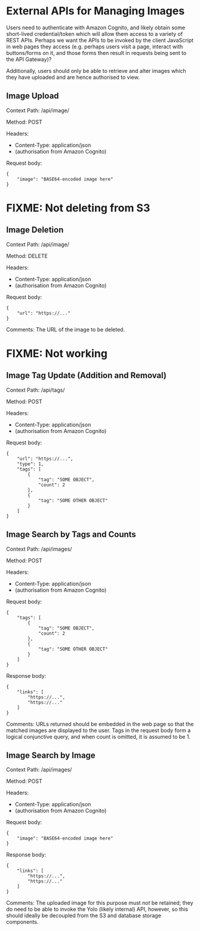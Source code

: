 # External APIs for Managing Images
Users need to authenticate with Amazon Cognito, and likely obtain some short-lived credential/token which will allow them access to a variety of REST APIs. Perhaps we want the APIs to be invoked by the client JavaScript in web pages they access (e.g. perhaps users visit a page, interact with buttons/forms on it, and those forms then result in requests being sent to the API Gateway)?

Additionally, users should only be able to retrieve and alter images which they have uploaded and are hence authorised to view.

## Image Upload
Context Path:   /api/image/

Method:         POST

Headers:
  - Content-Type: application/json
  - (authorisation from Amazon Cognito)

Request body:
```
{
    "image": "BASE64-encoded image here"
}
```

# FIXME: Not deleting from S3
## Image Deletion
Context Path:   /api/image/

Method:         DELETE

Headers:
  - Content-Type: application/json
  - (authorisation from Amazon Cognito)

Request body:
```
{
    "url": "https://..."
}
```

Comments: The URL of the image to be deleted.

# FIXME: Not working
## Image Tag Update (Addition and Removal)
Context Path:   /api/tags/

Method:         POST

Headers:
  - Content-Type: application/json
  - (authorisation from Amazon Cognito)

Request body:
```
{
    "url": "https://...",
    "type": 1,
    "tags": [
        {
            "tag": "SOME OBJECT",
            "count": 2
        },
        {
            "tag": "SOME OTHER OBJECT"
        }
    ]
}
```


## Image Search by Tags and Counts
Context Path:   /api/images/

Method:         POST

Headers:
  - Content-Type: application/json
  - (authorisation from Amazon Cognito)

Request body:
```
{
    "tags": [
        {
            "tag": "SOME OBJECT",
            "count": 2
        },
        {
            "tag": "SOME OTHER OBJECT"
        }
    ]
}
```

Response body:
```
{
    "links": [
        "https://...",
        "https://..."
    ]
}
```

Comments: URLs returned should be embedded in the web page so that the matched images are displayed to the user. Tags in the request body form a logical conjunctive query, and when count is omitted, it is assumed to be 1.

## Image Search by Image
Context Path:   /api/images/

Method:         POST

Headers:
  - Content-Type: application/json
  - (authorisation from Amazon Cognito)

Request body:
```
{
    "image": "BASE64-encoded image here"
}
```

Response body:
```
{
    "links": [
        "https://...",
        "https://..."
    ]
}
```

Comments: The uploaded image for this purpose must *not* be retained; they do need to be able to invoke the Yolo (likely internal) API, however, so this should ideally be decoupled from the S3 and database storage components.
